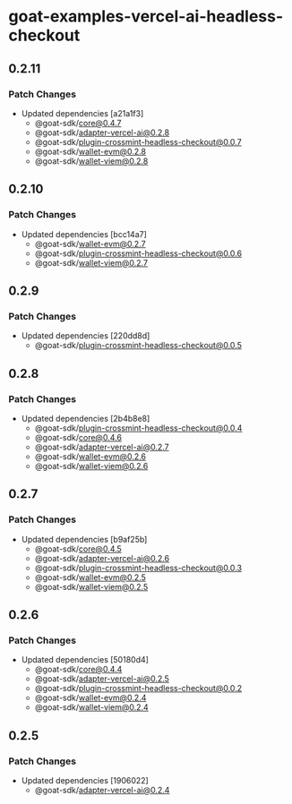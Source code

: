 # goat-examples-vercel-ai-headless-checkout

## 0.2.11

### Patch Changes

- Updated dependencies [a21a1f3]
  - @goat-sdk/core@0.4.7
  - @goat-sdk/adapter-vercel-ai@0.2.8
  - @goat-sdk/plugin-crossmint-headless-checkout@0.0.7
  - @goat-sdk/wallet-evm@0.2.8
  - @goat-sdk/wallet-viem@0.2.8

## 0.2.10

### Patch Changes

- Updated dependencies [bcc14a7]
  - @goat-sdk/wallet-evm@0.2.7
  - @goat-sdk/plugin-crossmint-headless-checkout@0.0.6
  - @goat-sdk/wallet-viem@0.2.7

## 0.2.9

### Patch Changes

- Updated dependencies [220dd8d]
  - @goat-sdk/plugin-crossmint-headless-checkout@0.0.5

## 0.2.8

### Patch Changes

- Updated dependencies [2b4b8e8]
  - @goat-sdk/plugin-crossmint-headless-checkout@0.0.4
  - @goat-sdk/core@0.4.6
  - @goat-sdk/adapter-vercel-ai@0.2.7
  - @goat-sdk/wallet-evm@0.2.6
  - @goat-sdk/wallet-viem@0.2.6

## 0.2.7

### Patch Changes

- Updated dependencies [b9af25b]
  - @goat-sdk/core@0.4.5
  - @goat-sdk/adapter-vercel-ai@0.2.6
  - @goat-sdk/plugin-crossmint-headless-checkout@0.0.3
  - @goat-sdk/wallet-evm@0.2.5
  - @goat-sdk/wallet-viem@0.2.5

## 0.2.6

### Patch Changes

- Updated dependencies [50180d4]
  - @goat-sdk/core@0.4.4
  - @goat-sdk/adapter-vercel-ai@0.2.5
  - @goat-sdk/plugin-crossmint-headless-checkout@0.0.2
  - @goat-sdk/wallet-evm@0.2.4
  - @goat-sdk/wallet-viem@0.2.4

## 0.2.5

### Patch Changes

- Updated dependencies [1906022]
  - @goat-sdk/adapter-vercel-ai@0.2.4
